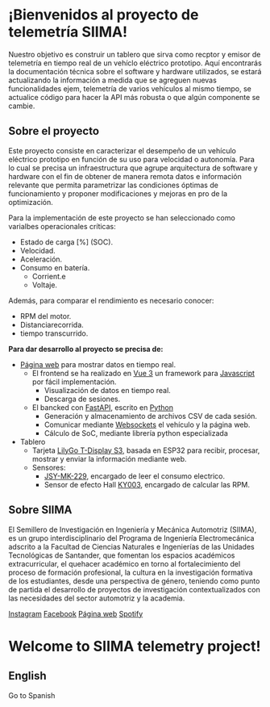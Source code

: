 # ¡Bienvenidos al proyecto de telemetría SIIMA!
Nuestro objetivo es construir un tablero que sirva como recptor y emisor de telemetría en tiempo real de un vehíclo eléctrico prototipo. Aquí encontrarás la documentación técnica sobre el software y hardware utilizados, se estará actualizando la información a medida que se agreguen nuevas funcionalidades ejem, telemetría de varios vehículos al mismo tiempo, se actualice código para hacer la API más robusta o que algún componente se cambie.
## Sobre el proyecto
Este proyecto consiste en caracterizar el desempeño de un vehículo eléctrico prototipo en función de su uso para velocidad o autonomía. Para lo cual se precisa un infraestructura que agrupe arquitectura de software y hardware con el fin de obtener de manera remota datos e información relevante que permita parametrizar las condiciones óptimas de funcionamiento y proponer modificaciones y mejoras en pro de la optimización.

Para la implementación de este proyecto se han seleccionado como varialbes operacionales críticas:
- Estado de carga [%] (SOC).
- Velocidad.
- Aceleración.
- Consumo en batería.
  - Corrient.e
  - Voltaje.

Además, para comparar el rendimiento es necesario conocer:
- RPM del motor.
- Distanciarecorrida.
- tiempo transcurrido.

**Para dar desarrollo al proyecto se precisa de:**
-  [Página web](siima.tech) para mostrar datos en tiempo real.
    - El frontend se ha realizado en [Vue 3](https://vuejs.org/) un framework para [Javascript](https://www.javascript.com/about) por fácil implementación.
      -  Visualización de datos en tiempo real.
      -  Descarga de sesiones.
    - El bancked con [FastAPI](https://fastapi.tiangolo.com/), escrito en [Python](https://www.python.org/about/)
      - Generación y almacenamiento de archivos CSV de cada sesión.
      - Comunicar mediante [Websockets](https://developer.mozilla.org/en-US/docs/Web/API/WebSockets_API) el vehículo y la página web.
      - Cálculo de SoC, mediante librería python especializada
  - Tablero
      - Tarjeta [LilyGo T-Display S3](https://github.com/Xinyuan-LilyGO/T-Display-S3), basada en ESP32 para recibir, procesar, mostrar y enviar la información mediante web.
      - Sensores:
         - [JSY-MK-229](https://www.jsypowermeter.com/jsy-mk-229-single-channel-ac-dc-electric-energy-metering-module-product/#:~:text=Accurate%20measurement%20of%20voltage,), encargado de leer el consumo electrico.
         - Sensor de efecto Hall [KY003](https://infodatasheet.com/ky-003-hall-magnetic-sensor-datasheet.html#:~:text=The%20KY%20003%20Hall%20Magnetic%20Sensor), encargado de calcular las RPM.

## Sobre SIIMA
El Semillero de Investigación en Ingeniería y Mecánica Automotriz (SIIMA), es un grupo interdisciplinario del Programa de Ingeniería Electromecánica adscrito a la Facultad de Ciencias Naturales e Ingenierías de las Unidades Tecnológicas de Santander, que fomentan los espacios académicos extracurricular, el quehacer académico en torno al fortalecimiento del proceso de formación profesional, la cultura en la investigación formativa de los estudiantes, desde una perspectiva de género, teniendo como punto de partida el desarrollo de proyectos de investigación contextualizados con las necesidades del sector automotriz y la academia.

[Instagram](https://www.instagram.com/semillerosiima/?igshid=YmMyMTA2M2Y%3D)
[Facebook](https://www.facebook.com/semilleroSIIMA2019)
[Página web](https://semillerosiima.netlify.app/)
[Spotify](https://open.spotify.com/show/2c8s01dKuKy0oXlhpxSevk?si=5b4215cfc4364aaf)

# Welcome to SIIMA telemetry project!

## English
Go to Spanish 
